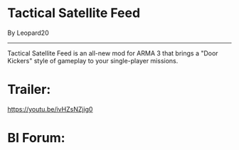 # Tactical Satellite Feed
By Leopard20
_______________________
Tactical Satellite Feed is an all-new mod for ARMA 3 that brings a "Door Kickers" style of gameplay to your single-player missions.

# Trailer:
https://youtu.be/ivHZsNZjig0


# BI Forum:
